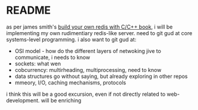 # README

as per james smith's [build your own redis with C/C++ book](https://build-your-own.org/redis/),
i will be implementing my own rudimentiary redis-like server. need to git gud at core systems-level programming. i also want to git gud at:
- OSI model - how do the different layers of netwoking jive to communicate, i needs to know
- sockets: what wen
- cobcurrency: multirheading, multiprocessing, need to know
- data structures go without saying, but already exploring in other repos
- mmeory, I/O, caching mechanisms, protocols

i think this will be a good excursion, even if not directly related to web-development. will be enriching